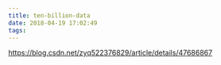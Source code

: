 ```yaml
---
title: ten-billion-data
date: 2018-04-19 17:02:49
tags:
---
```


https://blog.csdn.net/zyq522376829/article/details/47686867

<!-- more -->
